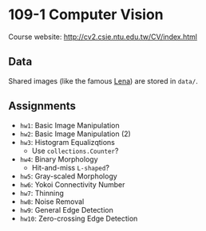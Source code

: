 # 109-1 Computer Vision

Course website: http://cv2.csie.ntu.edu.tw/CV/index.html

## Data
Shared images (like the famous [Lena](https://en.wikipedia.org/wiki/Lenna)) are stored in `data/`. 

## Assignments
- `hw1`: Basic Image Manipulation
- `hw2`: Basic Image Manipulation (2)
- `hw3`: Histogram Equalizqtions
    - Use `collections.Counter`?
- `hw4`: Binary Morphology
    - Hit-and-miss `L-shaped`?
- `hw5`: Gray-scaled Morphology
- `hw6`: Yokoi Connectivity Number
- `hw7`: Thinning
- `hw8`: Noise Removal
- `hw9`: General Edge Detection
- `hw10`: Zero-crossing Edge Detection